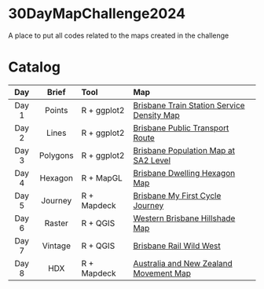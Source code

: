 # 30DayMapChallenge2024
A place to put all codes related to the maps created in the challenge

# Catalog
| Day   | Brief    | Tool | Map                                        |
| :----:| :------: | :---|:-----------------------------------------|
| Day 1 | Points   | R + ggplot2|[Brisbane Train Station Service Density Map](maps/Map1_BrisbaneTrainService.png) |
| Day 2 | Lines    | R + ggplot2|[Brisbane Public Transport Route](maps/Map2_BrisbanePTRoutes.png)                |
| Day 3 | Polygons | R + ggplot2|[Brisbane Population Map at SA2 Level](maps/Map3_BrisbanePopSA2.png)             |
| Day 4 | Hexagon  | R + MapGL|[Brisbane Dwelling Hexagon Map](maps/Map4_Brisbane_Dwelling.png)                 |
| Day 5 | Journey  | R + Mapdeck|[Brisbane My First Cycle Journey](maps/Map5_Brisbane_cycle_journey.png)          |
| Day 6 | Raster   | R + QGIS|[Western Brisbane Hillshade Map](maps/Map6_BrisbaneWesternSuburnHillshade.png)   |
| Day 7 | Vintage  | R + QGIS|[Brisbane Rail Wild West](maps/Map7_BrisbaneRailWildWest.png)|
| Day 8 | HDX      | R + Mapdeck|[Australia and New Zealand Movement Map](maps/Map8_anz_movement.png)|


